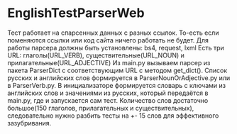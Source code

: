 # EnglishTestParserWeb
Тест работает на спарсенных данных с разных ссылок. То-есть если поменяются ссылки или код сайта ничего работать не будет.
Для работы парсера должны быть установлены: bs4, request, lxml
Есть три URL: глаголы(URL_VERB), существительные(URL_NOUN) и прилагательные(URL_ADJECTIVE)
Из main.py вызываем парсер из пакета ParserDict с соответствующим URL с методом get_dict().
Список русских и английских слов формируется в ParserNounOrAdjective.py или в ParserVerb.py.
В инициализаторе формируется словарь с ключами из английских слов и значениями из русских, который передаётся в main.py, где и запускается сам тест.
Количество слов достаточно большое(150 глаголов, прилагательных и существительных), следовательно нужно разбить тесты на +- 15 слов для эффективного зазубривания.
